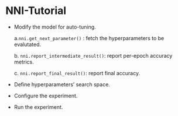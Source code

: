 # NNI-Tutorial

- Modify the model for auto-tuning.

  a.`nni.get_next_parameter()` : fetch the hyperparameters to be evalutated.
  
  b. `nni.report_intermediate_result()`: report per-epoch accuracy metrics.
  
  c. `nni.report_final_result()`: report final accuracy.
  
  
- Define hyperparameters’ search space.
- Configure the experiment.
- Run the experiment.
